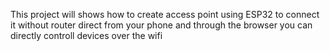 This project will shows how to create access point using ESP32 to connect it without router direct from your phone and through the browser you can directly controll devices over the wifi
